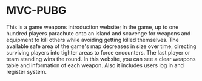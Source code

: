 # MVC-PUBG
This is a game weapons introduction website;
 In the game, up to one hundred players parachute onto an island and scavenge for weapons and equipment to kill others while avoiding getting killed themselves. The available safe area of the game's map decreases in size over time, directing surviving players into tighter areas to force encounters. The last player or team standing wins the round.
 In this website, you can see a clear weapons table and information of each weapon.
 Also it includes users log in and register system.
 
